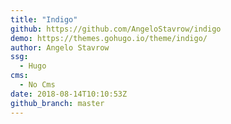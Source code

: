 ```yaml
---
title: "Indigo"
github: https://github.com/AngeloStavrow/indigo
demo: https://themes.gohugo.io/theme/indigo/
author: Angelo Stavrow
ssg:
  - Hugo
cms:
  - No Cms
date: 2018-08-14T10:10:53Z
github_branch: master
---
```


